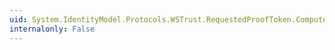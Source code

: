 ```yaml
---
uid: System.IdentityModel.Protocols.WSTrust.RequestedProofToken.ComputedKeyAlgorithm
internalonly: False
---
```

